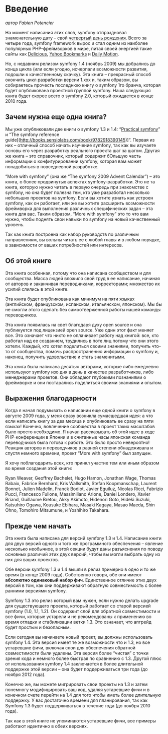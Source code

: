 ﻿Введение
========

*автор Fabien Potencier*

На момент написания этих слов, symfony отпраздновал знаменательную дату –
свой [четвертый день рождения](http://trac.symfony-project.org/changeset/1).
Всего за четыре года, symfony framework вырос и стал одним из наиболее популярных
PHP-фреймворков в мире, питая своей энергией такие сайты как [Delicious](http://sf-to.org/delicious),
[Yahoo Bookmarks](http://sf-to.org/bookmarks) и [Daily Motion](http://sf-to.org/dailymotion).

Но, с недавним релизом symfony 1.4 (ноябрь 2009) мы добрались до конца цикла
(или если угодно, исчерпали возможности развития, подошли к качественному скачку).
Эта книга – прекрасный способ окончить цикл разработки версии 1.xxx и, таким образом,
вы собираетесь прочесть последнюю книгу о symfony 1го бранча, которая будет опубликована
проектной группой symfony. Наша следующая книга будет скорее всего о symfony 2.0,
который ожидается в конце 2010 года.

Зачем нужна еще одна книга?
---------------------------

Мы уже опубликовали две книги о symfony 1.3 и 1.4: “[Practical symfony](http://books.sensiolabs.com/book/9782918390169)”
и “The symfony reference guide[(http://books.sensiolabs.com/book/9782918390145)]“.
Первая из них – отличный способ начать изучение symfony, так как вы изучаете основы
его через разработку реального проекта шаг за шагом. Другая же книга – это справочник,
который содержит бОльшую часть информации о конфигурировании symfony, которая вам
может понадобиться в повседневной разработке.

“More with symfony” (она же “The symfony 2009 Advent Calendar”) – это книга, о более
продвинутых аспектах symfony-разработки. Это не та книга, которую нужно читать
в первую очередь при знакомстве с symfony, но она будет полезна тем, кто уже разработал
несколько небольших проектов на symfony. Если вы хотите узнать как устроен symfony,
как он работает, или же вы хотите расширить возможности фреймворка для выполнения
различных специфических задач – эта книга для вас. Таким образом, “More with symfony”
это то что вам нужно, чтобы поднять свои навыки по symfony на новый качественный уровень.

Так как книга построена как набор руководств по различным направлениям,
вы вольны читать ее с любой главы и в любом порядке, в зависимости от ваших
потребностей или интересов.

Об этой книге
-------------

Эта книга особенная, потому что она написана сообществом и для сообщества.
Масса людей вложило свой труд в ее написание, начиная от авторов и заканчивая
переводчиками, корректорами; множество их усилий слились в этой книге.

Эта книга будет опубликована как минимум на пяти языках (английском, французском,
испанском, итальянском, японском). Мы бы не смогли этого сделать без самоотверженной
работы нашей команды переводчиков.

Эта книга появилась на свет благодаря духу open source и она публикуется
под лицензией open source. Уже один этот факт меняет все.
Это означает что никто не оплачивает работу над книгой: все, кто работал над ее
созданием, трудились в поте лиц потому что они этого хотели. Каждый, кто хотел
поделиться своими знаниями, получить что-то от сообщества, помочь распространению
информации о symfony и, наконец, получить удовольствие и стать знаменитыми.

Эта книга была написана десятью авторами, которые либо ежедневно используют
symfony изо дня в день в качестве разработчиков, либо менеджерами проектов.
Они обладают глубокими познаниями о фреймворке и они постарались поделиться
своими знаниями и опытом.

Выражения благодарности
-----------------------

Когда я начал подумывать о написании еще одной книги о symfony в августе 2009 года,
у меня сразу возникла сумасшедшая идея: а что если написать книгу за два месяца
и опубликовать ее сразу на пяти языках! Конечно, вовлечение сообщества в проект
таких масштабов было просто необходимо. Я начал рассказывать об этой идее в ходе
PHP-конференции в Японии и в считанные часы японская команда переводчиков была
готова к работе. Это было просто невероятно! Реакция авторов и переводчиков в
равной степени обнадеживала и спустя немного времени, проект “More with symfony”
был запущен.

Я хочу поблагодарить всех, кто принял участие тем или иным образом во время
создания этой книги:

Ryan Weaver, Geoffrey Bachelet, Hugo Hamon, Jonathan Wage, Thomas Rabaix,
Fabrice Bernhard, Kris Wallsmith, Stefan Koopmanschap, Laurent Bonnet,
Julien Madelin, Franck Bodiot, Javier Eguiluz, Nicolas Ricci, Fabrizio Pucci,
Francesco Fullone, Massimiliano Arione, Daniel Londero, Xavier Briand,
Guillaume Bretou, Akky Akimoto, Hidenori Goto, Hideki Suzuki, Katsuhiro Ogawa,
 Kousuke Ebihara, Masaki Kagaya, Masao Maeda, Shin Ohno, Tomohiro Mitsumune,
и Yoshihiro Takahara.

Прежде чем начать
-----------------

Эта книга была написана для версий symfony 1.3 и 1.4. Написание книги для
двух версий одного и того же программного обеспечения – явление несколько необычное,
в этой секции будут даны разъяснения по поводу основных различий этих двух версий,
чтобы вы могли выбрать одну из них для ваших проектов.

Обе версии symfony 1.3 и 1.4 вышли в релиз примерно в одно и то же время (в конце 2009 года).
Собственно говоря, обе они имеют **абсолютно одинаковый набор фич**.
Единственное отличие этих двух версий в том, как они поддерживают обратную
совместимость с более ранними версиями symfony.

Symfony 1.3 это релиз который вам нужен, если нужно делать upgrade для существующего проекта,
который работает со старой версией symfony (1.0, 1.1, 1.2). Он содержит слой для
обратной совместимости и все фичи, которые устарели и не рекомендованы к применению
во время отладки и стабилизации ветки 1.3. Это означает, что апгрейд будет простым и безопасным.

Если сегодня вы начинаете новый проект, вы должны использовать symfony 1.4.
Эта версия имеет те же возможности что и 1.3, но все устаревшие фичи, включая
слои для обеспечения обратной совместимости были удалены. Эта версия более “чистая”
с точки зрения кода и немного более быстрая по сравнению с 1.3. Другой плюс от
использования symfony 1.4 заключается в более длительной поддержке этой версии –
она будет поддерживаться три года (до ноября 2012 года).

Конечно же, вы можете мигрировать свои проекты на 1.3 и затем понемногу модифицировать
ваш код, удаляя устаревшие фичи и в конечном счете перейти на 1.4 для того чтобы
иметь более длительную поддержку. У вас достаточно времени для планирования,
так как Symfony 1.3 будет поддерживаться в течение года (до ноября 2010 года).

Так как в этой книге не упоминаются устаревшие фичи, все примеры работают идентично
в обеих версиях.
